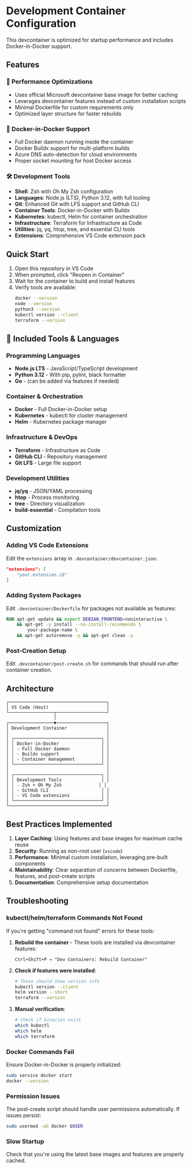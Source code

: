# Development Container Configuration

This devcontainer is optimized for startup performance and includes Docker-in-Docker support.

## Features

### 🚀 Performance Optimizations
- Uses official Microsoft devcontainer base image for better caching
- Leverages devcontainer features instead of custom installation scripts
- Minimal Dockerfile for custom requirements only
- Optimized layer structure for faster rebuilds

### 🐳 Docker-in-Docker Support
- Full Docker daemon running inside the container
- Docker Buildx support for multi-platform builds
- Azure DNS auto-detection for cloud environments
- Proper socket mounting for host Docker access

### 🛠️ Development Tools
- **Shell**: Zsh with Oh My Zsh configuration
- **Languages**: Node.js (LTS), Python 3.12, with full tooling
- **Git**: Enhanced Git with LFS support and GitHub CLI
- **Container Tools**: Docker-in-Docker with Buildx
- **Kubernetes**: kubectl, Helm for container orchestration
- **Infrastructure**: Terraform for Infrastructure as Code
- **Utilities**: jq, yq, htop, tree, and essential CLI tools
- **Extensions**: Comprehensive VS Code extension pack

## Quick Start

1. Open this repository in VS Code
2. When prompted, click "Reopen in Container"
3. Wait for the container to build and install features
4. Verify tools are available:
   ```bash
   docker --version
   node --version
   python3 --version
   kubectl version --client
   terraform --version
   ```

## 🧰 **Included Tools & Languages**

### **Programming Languages**
- **Node.js LTS** - JavaScript/TypeScript development
- **Python 3.12** - With pip, pylint, black formatter
- **Go** - (can be added via features if needed)

### **Container & Orchestration**
- **Docker** - Full Docker-in-Docker setup
- **Kubernetes** - kubectl for cluster management
- **Helm** - Kubernetes package manager

### **Infrastructure & DevOps**
- **Terraform** - Infrastructure as Code
- **GitHub CLI** - Repository management
- **Git LFS** - Large file support

### **Development Utilities**
- **jq/yq** - JSON/YAML processing
- **htop** - Process monitoring
- **tree** - Directory visualization
- **build-essential** - Compilation tools

## Customization

### Adding VS Code Extensions
Edit the `extensions` array in `.devcontainer/devcontainer.json`:

```json
"extensions": [
    "your.extension.id"
]
```

### Adding System Packages
Edit `.devcontainer/Dockerfile` for packages not available as features:

```dockerfile
RUN apt-get update && export DEBIAN_FRONTEND=noninteractive \
    && apt-get -y install --no-install-recommends \
        your-package-name \
    && apt-get autoremove -y && apt-get clean -y
```

### Post-Creation Setup
Edit `.devcontainer/post-create.sh` for commands that should run after container creation.

## Architecture

```
┌─────────────────────────────────────┐
│ VS Code (Host)                      │
└─────────────────┬───────────────────┘
                  │
┌─────────────────▼───────────────────┐
│ Development Container               │
│                                     │
│ ┌─────────────────────────────────┐ │
│ │ Docker-in-Docker                │ │
│ │ - Full Docker daemon            │ │
│ │ - Buildx support                │ │
│ │ - Container management          │ │
│ └─────────────────────────────────┘ │
│                                     │
│ ┌─────────────────────────────────┐ │
│ │ Development Tools               │ │
│ │ - Zsh + Oh My Zsh              │ │
│ │ - GitHub CLI                    │ │
│ │ - VS Code extensions            │ │
│ └─────────────────────────────────┘ │
└─────────────────────────────────────┘
```

## Best Practices Implemented

1. **Layer Caching**: Using features and base images for maximum cache reuse
2. **Security**: Running as non-root user (`vscode`)
3. **Performance**: Minimal custom installation, leveraging pre-built components
4. **Maintainability**: Clear separation of concerns between Dockerfile, features, and post-create scripts
5. **Documentation**: Comprehensive setup documentation

## Troubleshooting

### kubectl/helm/terraform Commands Not Found
If you're getting "command not found" errors for these tools:

1. **Rebuild the container** - These tools are installed via devcontainer features:
   ```
   Ctrl+Shift+P → "Dev Containers: Rebuild Container"
   ```

2. **Check if features were installed**:
   ```bash
   # These should show version info
   kubectl version --client
   helm version --short
   terraform --version
   ```

3. **Manual verification**:
   ```bash
   # Check if binaries exist
   which kubectl
   which helm
   which terraform
   ```

### Docker Commands Fail
Ensure Docker-in-Docker is properly initialized:
```bash
sudo service docker start
docker --version
```

### Permission Issues
The post-create script should handle user permissions automatically. If issues persist:
```bash
sudo usermod -aG docker $USER
```

### Slow Startup
Check that you're using the latest base images and features are properly cached.
